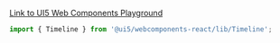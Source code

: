 [Link to UI5 Web Components Playground](https://sap.github.io/ui5-webcomponents/playground/components/Timeline/)

```jsx
import { Timeline } from '@ui5/webcomponents-react/lib/Timeline';
```